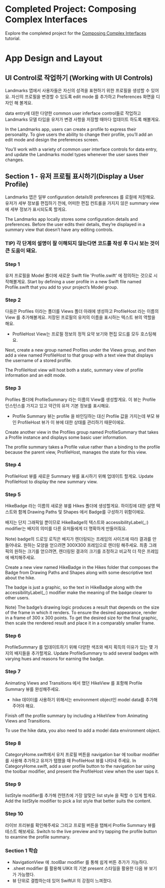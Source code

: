 # Completed Project: Composing Complex Interfaces

Explore the completed project for the [Composing Complex Interfaces](https://developer.apple.com/tutorials/swiftui/composing-complex-interfaces) tutorial.

# App Design and Layout
## UI Control로 작업하기 (Working with UI Controls)

Landmarks 앱에서 사용자들은 자신의 성격을 표현하기 위한 프로필을 생성할 수 있어요. 자신의 프로필을 변경할 수 있도록 edit mode 를 추가하고 Preferences 화면을 디자인 해 볼게요.

data entry에 대한 다양한 common user inferface control들로 작업하고 Landmarks 모델 타입을 유저가 변경 사항을 저장할 때마다 업데이트 하도록 해볼게요.

In the Landmarks app, users can create a profile to express their personality. To give users the ability to change their profile, you’ll add an edit mode and design the preferences screen.

You’ll work with a variety of common user interface controls for data entry, and update the Landmarks model types whenever the user saves their changes.

## Section 1 - 유저 프로필 표시하기(Display a User Profile)

Landmarks 앱은 일부 configuration details와 preferences 를 로컬에 저장해요. 유저가 세부 정보를 편집하기 전에, 어떠한 편집 컨트롤을 가지지 않은 summary view에 세부 정보가 표시되도록 할게요.

The Landmarks app locally stores some configuration details and preferences. Before the user edits their details, they’re displayed in a summary view that doesn’t have any editing controls.

### TIP) 각 단계의 설명이 잘 이해되지 않는다면 코드를 작성 후 다시 보는 것이 큰 도움이 돼요.

### Step 1

유저 프로필을 Model 폴더에 새로운 Swift file 'Profile.swift' 에 정의하는 것으로 시작해볼게요. 
Start by defining a user profile in a new Swift file named Profile.swift that you add to your project’s Model group.

### Step 2

다음은 Profiles 이라는 폴더를 Views 폴더 아래에 생성하고 ProfileHost 라는 이름의 View 를 추가해볼게요. 저장된 프로필의 유저의 이름을 표시하는 텍스트 뷰의 역할을 해요.

* ProfileHost View는 프로필 정보의 정적 요약 보기와 편집 모드를 모두 호스팅해요.

Next, create a new group named Profiles under the Views group, and then add a view named ProfileHost to that group with a text view that displays the username of a stored profile.

The ProfileHost view will host both a static, summary view of profile information and an edit mode.

### Step 3

Profiles 폴더에 ProfileSummary 라는 이름의 View를 생성할게요. 이 뷰는 Profile 인스턴스를 가지고 있고 약간의 유저 기본 정보를 표시해요.

* Profile Summary 뷰는 profile 을 바인딩하는 대신 Profile 값을 가지는데 부모 뷰인 ProfileHost 뷰가 이 뷰에 대한 상태를 관리하기 때문이에요.

Create another view in the Profiles group named ProfileSummary that takes a Profile instance and displays some basic user information.

The profile summary takes a Profile value rather than a binding to the profile because the parent view, ProfileHost, manages the state for this view.

### Step 4

ProfileHost 뷰를 새로운 Summary 뷰를 표시하기 위해 업데이트 할게요.
Update ProfileHost to display the new summary view.

### Step 5

HikeBadge 라는 이름의 새로운 뷰를 Hikes 폴더에 생성할게요. 하이킹에 대한 설명 텍스트와 함께 Drawing Paths 및 Shapes 에서 Badge를 구성하기 위함이에요. 

배지는 단지 그래픽일 뿐이므로 HikeBadge의 텍스트와 accessibilityLabel(_:) modifier는 배지의 의미를 다른 유저들에게 더 명확하게 만들어줘요.

Note) badge의 드로잉 로직은 배지가 렌더링되는 프레임의 사이즈에 따라 결과를 만들어내요. 원하는 모양을 얻으려면 300X300 프레임으로 렌더링 해주세요. 최종 그래픽의 원하는 크기를 얻으려면, 렌더링된 결과의 크기를 조정하고 비교적 더 작은 프레임에 배치해주세요. 

Create a new view named HikeBadge in the Hikes folder that composes the Badge from Drawing Paths and Shapes along with some descriptive text about the hike.

The badge is just a graphic, so the text in HikeBadge along with the accessibilityLabel(_:) modifier make the meaning of the badge clearer to other users.

Note) The badge’s drawing logic produces a result that depends on the size of the frame in which it renders. To ensure the desired appearance, render in a frame of 300 x 300 points. To get the desired size for the final graphic, then scale the rendered result and place it in a comparably smaller frame.

### Step 6

ProfileSummary 를 업데이트하기 위해 다양한 색조와 배지 획득의 이유가 있는 몇 가지의 배지들을 추가할게요. 
Update ProfileSummary to add several badges with varying hues and reasons for earning the badge.

### Step 7

Animating Views and Transitions 에서 했던 HikeView 를 포함해 Profile Summary 뷰를 완성해주세요.

* hike 데이터를 사용하기 위해서는 environment object인 model data를 추가해주어야 해요.

Finish off the profile summary by including a HikeView from Animating Views and Transitions.

To use the hike data, you also need to add a model data environment object.

### Step 8

CategoryHome.swift에서 유저 프로필 버튼을 navigation bar 에 toolbar modifier 를 사용해 추가하고 유저가 탭했을 때 ProfileHost 뷰를 나타내 주세요.
In CategoryHome.swift, add a user profile button to the navigation bar using the toolbar modifier, and present the ProfileHost view when the user taps it.

### Step 9

listStyle modifier를 추가해 컨텐츠에 가장 알맞은 list style 을 픽할 수 있게 할게요.
Add the listStyle modifier to pick a list style that better suits the content.

### Step 10

라이브 프리뷰를 확인해주세요 그리고 프로필 버튼을 탭해서 Profile Summary 뷰를 테스트 해보세요.
Switch to the live preview and try tapping the profile button to examine the profile summary.

### Section 1 학습

* NavigationView 에 .toolBar modifier 를 통해 쉽게 버튼 추가가 가능하다.
* .sheet modifier 를 활용해 UIKit 의 기본 present 스타일을 활용한 다음 뷰 보기가 가능했다.
* 뷰 단위로 결합하는데 있어 SwiftUI 의 강점이 느껴졌다.
